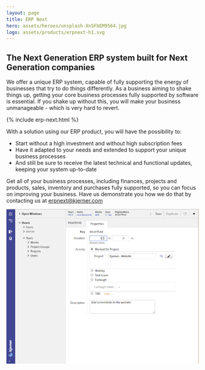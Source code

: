 ```yaml
---
layout: page
title: ERP Next
hero: assets/heroes/unsplash-Xn5FbEM9564.jpg
logo: assets/products/erpnext-h1.svg
---
```


## The Next Generation ERP system built for Next Generation companies

We offer a unique ERP system, capable of fully supporting the energy of businesses that try to do things differently.
As a business aiming to shake things up, getting your core business processes fully supported by software is essential.
If you shake up without this, you will make your business unmanageable - which is very hard to revert.

{% include erp-next.html %}

With a solution using our ERP product, you will have the possibility to:
* Start without a high investment and without high subscription fees
* Have it adapted to your needs and extended to support your unique business processes
* And still be sure to receive the latest technical and functional updates, keeping your system up-to-date

Get all of your business processes, including finances, projects and products, sales, inventory and purchases fully supported, so you can focus on improving your business. Have us demonstrate you how we do that by contacting us at erpnext@kjerner.com

<img src="../assets/photo/erp_next/urenregistratie.png" alt="ERP Next Screenshot"
	title="ERP Next" />

